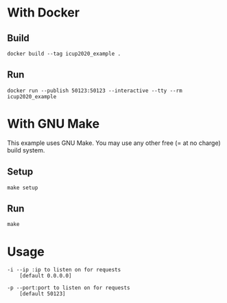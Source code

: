 # With Docker

## Build

```
docker build --tag icup2020_example .
```

## Run

```
docker run --publish 50123:50123 --interactive --tty --rm icup2020_example
```

# With GNU Make

This example uses GNU Make. You may use any other free (= at no charge) build system.

## Setup

```
make setup
```

## Run

```
make
```

# Usage
```
-i --ip :ip to listen on for requests
    [default 0.0.0.0]

-p --port:port to listen on for requests
    [default 50123]
```
